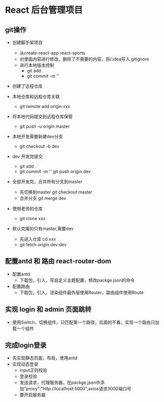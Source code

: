 # React 后台管理项目
## git操作
* 创建脚手架项目
  * 从create-react-app react-sports
  * 对里面内容进行修改，删除了不需要的内容，将/.idea写入.gitignore
  * 进行本地版本控制
      * git add .
      * git commit -m ''
* 创建了远程仓库
* 本地仓库和远程仓库关联
  * git remote add origin xxx
* 将本地代码提交到远程仓库保管
  * git push -u origin master
* 本地开发需要新建dev分支
  * git checkout -b dev
* dev 开发完提交
  * git add .
  * git commit -m ''
  git push origin dev
* 全部开发完，合并所有分支到master
  * 先切换到master git checkout master
  * 合并分支 git merge dev
  
  
* 使用老师的仓库
  * git clone xxx
* 默认克隆的只有master,需要dev
  * 先进入仓库 cd xxx
  * git fetch origin dev:dev
  
## 配置antd 和 路由 react-router-dom
* 配置antd
  * 下载包，引入，写自定义主题配置，修改packge.json的命令
* 配置路由
  * 下载包，引入，渲染组件最外层使用Router，路由组件使用Route

## 实现 login 和 admin 页面跳转
* 使用Switch，切换组件，只匹配第一个路径，后面的不看，实现一个路由只加载一个组件

## 完成login登录
* 先实现静态页面，布局，使用antd
* 实现动态登录
  * input正则校验
  * 登录校验
  * 发送请求，代理服务器，在packge.json中添加"proxy":"http://localhost:5000",axios请求3000端口号
  * 要开启服务器

  
  